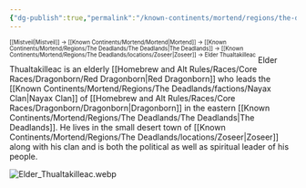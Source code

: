 ```yaml
---
{"dg-publish":true,"permalink":"/known-continents/mortend/regions/the-deadlands/people/elder-thualtakilleac/"}
---
```


<sup><sup>[[Mistveil\|Mistveil]] → [[Known Continents/Mortend/Mortend\|Mortend]] → [[Known Continents/Mortend/Regions/The Deadlands/The Deadlands\|The Deadlands]] → [[Known Continents/Mortend/Regions/The Deadlands/locations/Zoseer\|Zoseer]] → Elder Thualtakilleac</sup></sup>
Elder Thualtakilleac is an elderly [[Homebrew and Alt Rules/Races/Core Races/Dragonborn/Red Dragonborn\|Red Dragonborn]] who leads the [[Known Continents/Mortend/Regions/The Deadlands/factions/Nayax Clan\|Nayax Clan]] of [[Homebrew and Alt Rules/Races/Core Races/Dragonborn/Dragonborn\|Dragonborn]] in the eastern [[Known Continents/Mortend/Regions/The Deadlands/The Deadlands\|The Deadlands]]. He lives in the small desert town of [[Known Continents/Mortend/Regions/The Deadlands/locations/Zoseer\|Zoseer]] along with his clan and is both the political as well as spiritual leader of his people. 

![Elder_Thualtakilleac.webp](/img/user/Attachments/Elder_Thualtakilleac.webp)